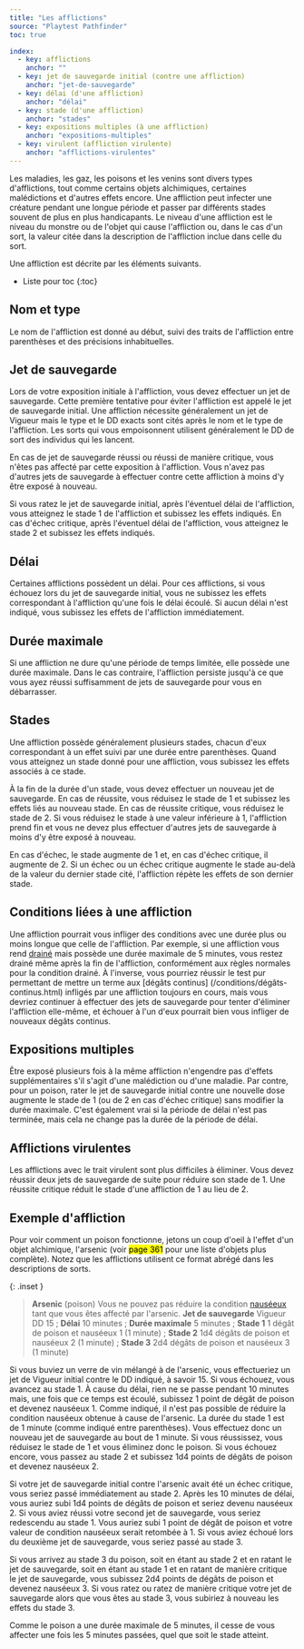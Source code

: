 ```yaml
---
title: "Les afflictions"
source: "Playtest Pathfinder"
toc: true

index:
  - key: afflictions
    anchor: ""
  - key: jet de sauvegarde initial (contre une affliction)
    anchor: "jet-de-sauvegarde"
  - key: délai (d'une affliction)
    anchor: "délai"
  - key: stade (d'une affliction)
    anchor: "stades"
  - key: expositions multiples (à une affliction)
    anchor: "expositions-multiples"
  - key: virulent (affliction virulente)
    anchor: "afflictions-virulentes"
---
```


Les maladies, les gaz, les poisons et les venins sont divers types d'afflictions, tout comme certains objets alchimiques, certaines malédictions et d'autres effets encore. Une affliction peut infecter une créature pendant une longue période et passer par différents stades souvent de plus en plus handicapants. Le niveau d'une affliction est le niveau du monstre ou de l'objet qui cause l'affliction ou, dans le cas d'un sort, la valeur citée dans la description de l'affliction inclue dans celle du sort.

Une affliction est décrite par les éléments suivants.

* Liste pour toc
{:toc}

## Nom et type

Le nom de l'affliction est donné au début, suivi des traits de l'affliction entre parenthèses et des précisions inhabituelles.

## Jet de sauvegarde

Lors de votre exposition initiale à l'affliction, vous devez effectuer un jet de sauvegarde. Cette première tentative pour éviter l'affliction est appelé le jet de sauvegarde initial. Une affliction nécessite généralement un jet de Vigueur mais le type et le DD exacts sont cités après le nom et le type de l'affliction. Les sorts qui vous empoisonnent utilisent généralement le DD de sort des individus qui les lancent.

En cas de jet de sauvegarde réussi ou réussi de manière critique, vous n'êtes pas affecté par cette exposition à l'affliction. Vous n'avez pas d'autres jets de sauvegarde à effectuer contre cette affliction à moins d'y être exposé à nouveau.

Si vous ratez le jet de sauvegarde initial, après l'éventuel délai de l'affliction, vous atteignez le stade 1 de l'affliction et subissez les effets indiqués. En cas d'échec critique, après l'éventuel délai de l'affliction, vous atteignez le stade 2 et subissez les effets indiqués.

## Délai

Certaines afflictions possèdent un délai. Pour ces afflictions, si vous échouez lors du jet de sauvegarde initial, vous ne subissez les effets correspondant à l'affliction qu'une fois le délai écoulé. Si aucun délai n'est indiqué, vous subissez les effets de l'affliction immédiatement.

## Durée maximale

Si une affliction ne dure qu'une période de temps limitée, elle possède une durée maximale. Dans le cas contraire, l'affliction persiste jusqu'à ce que vous ayez réussi suffisamment de jets de sauvegarde pour vous en débarrasser.

## Stades

Une affliction possède généralement plusieurs stades, chacun d'eux correspondant à un effet suivi par une durée entre parenthèses. Quand vous atteignez un stade donné pour une affliction, vous subissez les effets associés à ce stade.

À la fin de la durée d'un stade, vous devez effectuer un nouveau jet de sauvegarde. En cas de réussite, vous réduisez le stade de 1 et subissez les effets liés au nouveau stade. En cas de réussite critique, vous réduisez le stade de 2. Si vous réduisez le stade à une valeur inférieure à 1, l'affliction prend fin et vous ne devez plus effectuer d'autres jets de sauvegarde à moins d'y être exposé à nouveau.

En cas d'échec, le stade augmente de 1 et, en cas d'échec critique, il augmente de 2. Si un échec ou un échec critique augmente le stade au-delà de la valeur du dernier stade cité, l'affliction répète les effets de son dernier stade.

## Conditions liées à une affliction

Une affliction pourrait vous infliger des conditions avec une durée plus ou moins longue que celle de l'affliction. Par exemple, si une affliction vous rend [drainé](/conditions/drainé.html) mais possède une durée maximale de 5 minutes, vous restez drainé même après la fin de l'affliction, conformément aux règles normales pour la condition drainé. À l'inverse, vous pourriez réussir le test pur permettant de mettre un terme aux [dégâts continus] (/conditions/dégâts-continus.html) infligés par une affliction toujours en cours, mais vous devriez continuer à effectuer des jets de sauvegarde pour tenter d'éliminer l'affliction elle-même, et échouer à l'un d'eux pourrait bien vous infliger de nouveaux dégâts continus.

## Expositions multiples

Être exposé plusieurs fois à la même affliction n'engendre pas d'effets supplémentaires s'il s'agit d'une malédiction ou d'une maladie. Par contre, pour un poison, rater le jet de sauvegarde initial contre une nouvelle dose augmente le stade de 1 (ou de 2 en cas d'échec critique) sans modifier la durée maximale. C'est également vrai si la période de délai n'est pas terminée, mais cela ne change pas la durée de la période de délai.

## Afflictions virulentes

Les afflictions avec le trait virulent sont plus difficiles à éliminer. Vous devez réussir deux jets de sauvegarde de suite pour réduire son stade de 1. Une réussite critique réduit le stade d'une affliction de 1 au lieu de 2.

## Exemple d'affliction

Pour voir comment un poison fonctionne, jetons un coup d'oeil à l'effet d'un objet alchimique, l'arsenic (voir <mark>page 361</mark> pour une liste d'objets plus complète). Notez que les afflictions utilisent ce format abrégé dans les descriptions de sorts.

{: .inset }
> **Arsenic** (poison) Vous ne pouvez pas réduire la condition [nauséeux](/conditions/nauséeux.html) tant que vous êtes affecté par l'arsenic. **Jet de sauvegarde** Vigueur DD 15 ; **Délai** 10 minutes ; **Durée maximale** 5 minutes ; **Stade 1** 1 dégât de poison et nauséeux 1 (1 minute) ; **Stade 2** 1d4 dégâts de poison et nauséeux 2 (1 minute) ; **Stade 3** 2d4 dégâts de poison et nauséeux 3 (1 minute)

Si vous buviez un verre de vin mélangé à de l'arsenic, vous effectueriez un jet de Vigueur initial contre le DD indiqué, à savoir 15. Si vous échouez, vous avancez au stade 1. À cause du délai, rien ne se passe pendant 10 minutes mais, une fois que ce temps est écoulé, subissez 1 point de dégât de poison et devenez nauséeux 1. Comme indiqué, il n'est pas possible de réduire la condition nauséeux obtenue à cause de l'arsenic. La durée du stade 1 est de 1 minute (comme indiqué entre parenthèses). Vous effectuez donc un nouveau jet de sauvegarde au bout de 1 minute. Si vous réussissez, vous réduisez le stade de 1 et vous éliminez donc le poison. Si vous échouez encore, vous passez au stade 2 et subissez 1d4 points de dégâts de poison et devenez nauséeux 2.

Si votre jet de sauvegarde initial contre l'arsenic avait été un échec critique, vous seriez passé immédiatement au stade 2. Après les 10 minutes de délai, vous auriez subi 1d4 points de dégâts de poison et seriez devenu nauséeux 2. Si vous aviez réussi votre second jet de sauvegarde, vous seriez redescendu au stade 1. Vous auriez subi 1 point de dégât de poison et votre valeur de condition nauséeux serait retombée à 1. Si vous aviez échoué lors du deuxième jet de sauvegarde, vous seriez passé au stade 3.

Si vous arrivez au stade 3 du poison, soit en étant au stade 2 et en ratant le jet de sauvegarde, soit en étant au stade 1 et en ratant de manière critique le jet de sauvegarde, vous subissez 2d4 points de dégâts de poison et devenez nauséeux 3. Si vous ratez ou ratez de manière critique votre jet de sauvegarde alors que vous êtes au stade 3, vous subiriez à nouveau les effets du stade 3.

Comme le poison a une durée maximale de 5 minutes, il cesse de vous affecter une fois les 5 minutes passées, quel que soit le stade atteint.
